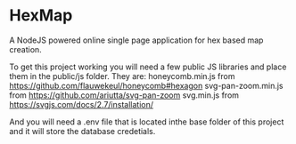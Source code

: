 # HexMap
A NodeJS powered online single page application for hex based map creation.

To get this project working you will need a few public JS libraries and place them in the public/js folder.
They are: 
honeycomb.min.js from https://github.com/flauwekeul/honeycomb#hexagon
svg-pan-zoom.min.js from https://github.com/ariutta/svg-pan-zoom
svg.min.js from https://svgjs.com/docs/2.7/installation/

And you will need a .env file that is located inthe base folder of this project and it will store the database credetials. 